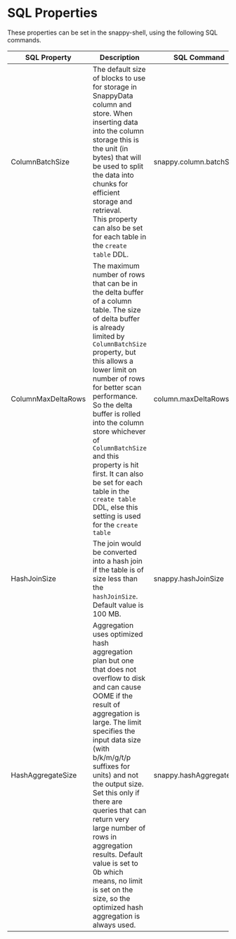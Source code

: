 # SQL Properties

These properties can be set in the snappy-shell, using the following SQL commands.

| SQL Property | Description | SQL Command |
|--------|--------|--------|
|ColumnBatchSize|The default size of blocks to use for storage in SnappyData column and store. When inserting data into the column storage this is the unit (in bytes) that will be used to split the data into chunks for efficient storage and retrieval. </br> This property can also be set for each table in the `create table` DDL.|snappy.column.batchSize |
|ColumnMaxDeltaRows|The maximum number of rows that can be in the delta buffer of a column table. The size of delta buffer is already limited by `ColumnBatchSize` property, but this allows a lower limit on number of rows for better scan performance. So the delta buffer is rolled into the column store whichever of `ColumnBatchSize` and this property is hit first. It can also be set for each table in the `create table` DDL, else this setting is used for the `create table`|column.maxDeltaRows|
|HashJoinSize|The join would be converted into a hash join if the table is of size less than the `hashJoinSize`. Default value is 100 MB.|snappy.hashJoinSize|
|HashAggregateSize|Aggregation uses optimized hash aggregation plan but one that does not overflow to disk and can cause OOME if the result of aggregation is large. The limit specifies the input data size (with b/k/m/g/t/p suffixes for units) and not the output size. Set this only if there are queries that can return very large number of rows in aggregation results. Default value is set to 0b which means, no limit is set on the size, so the optimized hash aggregation is always used.|snappy.hashAggregateSize|